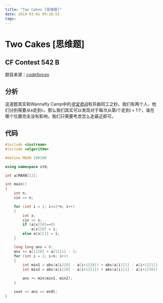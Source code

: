 ```yaml
---
title: "Two Cakes [思维题]"
date: 2019-03-01 09:18:53
tags: 
---
```


# Two Cakes [思维题]

## CF Contest 542 B

<!--more-->

题目来源：[_codeforces_](https://codeforces.com/contest/1130/problem/B)

## 分析

这道题其实和Wannafly Camp中的[_夺宝奇兵_](http://songer.xyz/index.php/archives/343/)有异曲同工之妙。我们有两个人，他们分别需要从`0`走到`n`，那么我们其实可以发现对于每次从第$i$个走到$i+1$个，谁在哪个位置完全没有影响，我们只需要考虑怎么走最近即可。

## 代码

```C++
#include <iostream>
#include <algorithm>

#define MAXN 100100

using namespace std;

int a[MAXN][2];

int main()
{
    int n;
    cin >> n;

    for (int i = 1; i<=2*n; i++)
    {
        int x;
        cin >> x;
        if (a[x][0]==0)
            a[x][0] = i;
        else a[x][1] = i;
    }

    long long ans = 0;
    ans += a[1][0] + a[1][1] - 2;
    for (int i = 1; i<n; i++)
    {
        int min1 = abs(a[i][0] - a[i+1][0]) + abs(a[i][1] - a[i+1][1]);
        int min2 = abs(a[i][0] - a[i+1][1]) + abs(a[i][1] - a[i+1][0]);

        ans += min(min1, min2);
    }

    cout << ans << endl;
}
```